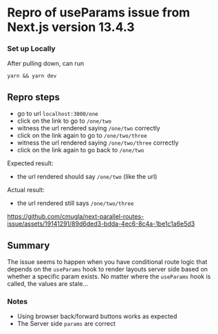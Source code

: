 # Repro of useParams issue from Next.js version 13.4.3

### Set up Locally

After pulling down, can run

```
yarn && yarn dev
```

## Repro steps

- go to url `localhost:3000/one`
- click on the link to go to `/one/two`
- witness the url rendered saying `/one/two` correctly
- click on the link again to go to `/one/two/three`
- witness the url rendered saying `/one/two/three` correctly
- click on the link again to go back to `/one/two`

Expected result:

- the url rendered should say `/one/two` (like the url)

Actual result:

- the url rendered still says `/one/two/three`

https://github.com/cmugla/next-parallel-routes-issue/assets/19141291/89d6ded3-bdda-4ec6-8c4a-1be1c1a6e5d3

## Summary

The issue seems to happen when you have conditional route logic that depends on the `useParams` hook to render layouts server side based on whether a specific param exists. No matter where the `useParams` hook is called, the values are stale...

### Notes

- Using browser back/forward buttons works as expected
- The Server side `params` are correct
